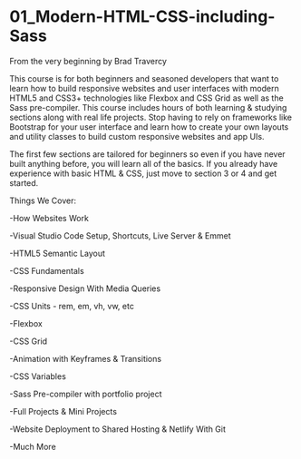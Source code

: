 # 01_Modern-HTML-CSS-including-Sass
From the very beginning by Brad Travercy

This course is for both beginners and seasoned developers that want to learn how to build responsive websites and user interfaces with modern HTML5 and CSS3+ technologies like Flexbox and CSS Grid as well as the Sass pre-compiler. This course includes hours of both learning & studying sections along with real life projects. Stop having to rely on frameworks like Bootstrap for your user interface and learn how to create your own layouts and utility classes to build custom responsive websites and app UIs.

The first few sections are tailored for beginners so even if you have never built anything before, you will learn all of the basics. If you already have experience with basic HTML & CSS, just move to section 3 or 4 and get started.

Things We Cover:

-How Websites Work

-Visual Studio Code Setup, Shortcuts, Live Server & Emmet

-HTML5 Semantic Layout

-CSS Fundamentals

-Responsive Design With Media Queries

-CSS Units - rem, em, vh, vw, etc

-Flexbox

-CSS Grid

-Animation with Keyframes & Transitions

-CSS Variables

-Sass Pre-compiler with portfolio project

-Full Projects & Mini Projects

-Website Deployment to Shared Hosting & Netlify With Git

-Much More
